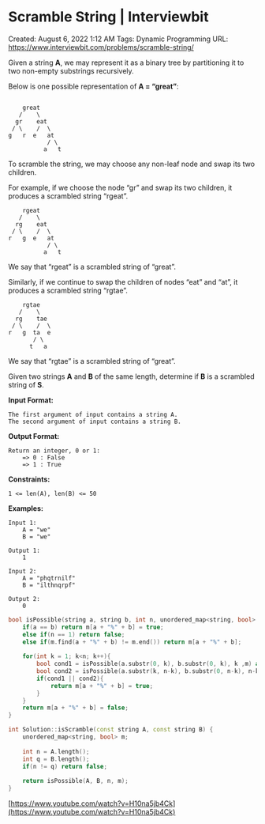 # Scramble String | Interviewbit

Created: August 6, 2022 1:12 AM
Tags: Dynamic Programming
URL: https://www.interviewbit.com/problems/scramble-string/

Given a string **A**, we may represent it as a binary tree by partitioning it to two non-empty substrings recursively.

Below is one possible representation of **A = “great”**:

```

    great
   /    \
  gr    eat
 / \    /  \
g   r  e   at
           / \
          a   t

```

To scramble the string, we may choose any non-leaf node and swap its two children.

For example, if we choose the node “gr” and swap its two children, it produces a scrambled string “rgeat”.

```
    rgeat
   /    \
  rg    eat
 / \    /  \
r   g  e   at
           / \
          a   t

```

We say that “rgeat” is a scrambled string of “great”.

Similarly, if we continue to swap the children of nodes “eat” and “at”, it produces a scrambled string “rgtae”.

```
    rgtae
   /    \
  rg    tae
 / \    /  \
r   g  ta  e
       / \
      t   a

```

We say that “rgtae” is a scrambled string of “great”.

Given two strings **A** and **B** of the same length, determine if **B** is a scrambled string of **S**.

**Input Format:**

```
The first argument of input contains a string A.
The second argument of input contains a string B.

```

**Output Format:**

```
Return an integer, 0 or 1:
    => 0 : False
    => 1 : True

```

**Constraints:**

```
1 <= len(A), len(B) <= 50

```

**Examples:**

```
Input 1:
    A = "we"
    B = "we"

Output 1:
    1

Input 2:
    A = "phqtrnilf"
    B = "ilthnqrpf"

Output 2:
    0

```

```cpp
bool isPossible(string a, string b, int n, unordered_map<string, bool> &m){
    if(a == b) return m[a + "%" + b] = true;
    else if(n == 1) return false;
    else if(m.find(a + "%" + b) != m.end()) return m[a + "%" + b];
    
    for(int k = 1; k<n; k++){
        bool cond1 = isPossible(a.substr(0, k), b.substr(0, k), k ,m) and isPossible(a.substr(k, n-k), b.substr(k, n-k), n-k,m);
        bool cond2 = isPossible(a.substr(k, n-k), b.substr(0, n-k), n-k,m) and isPossible(a.substr(0, k), b.substr(n-k, k), k,m);
        if(cond1 || cond2){
            return m[a + "%" + b] = true;
        }
    }
    return m[a + "%" + b] = false;
}

int Solution::isScramble(const string A, const string B) {
    unordered_map<string, bool> m;
    
    int n = A.length();
    int q = B.length();
    if(n != q) return false;
    
    return isPossible(A, B, n, m);
}
```

[https://www.youtube.com/watch?v=H10na5jb4Ck](https://www.youtube.com/watch?v=H10na5jb4Ck)